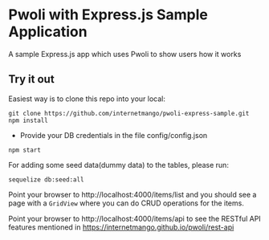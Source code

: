 # Pwoli with Express.js Sample Application

A sample Express.js app which uses Pwoli to show users how it works

## Try it out

Easiest way is to clone this repo into your local:

```
git clone https://github.com/internetmango/pwoli-express-sample.git
npm install
```

- Provide your DB credentials in the file config/config.json

```
npm start
```

For adding some seed data(dummy data) to the tables, please run:

```
sequelize db:seed:all
```

Point your browser to http://localhost:4000/items/list and you should see a page with a `GridView` where you can do CRUD operations for the items.

Point your browser to http://localhost:4000/items/api to see the RESTful API features mentioned in https://internetmango.github.io/pwoli/rest-api
